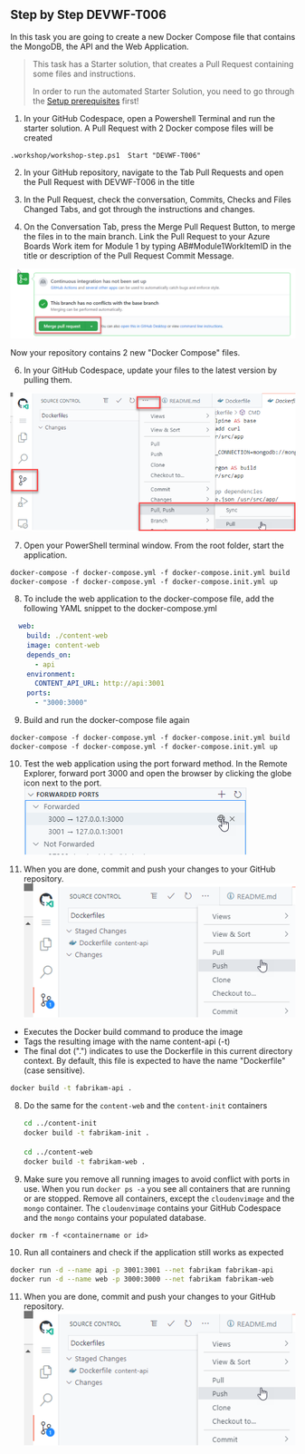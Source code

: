 ## Step by Step DEVWF-T006

In this task you are going to create a new Docker Compose file that contains the MongoDB, the API and the Web Application.

>This task has a Starter solution, that creates a Pull Request containing some files and instructions. 
>
> In order to run the automated Starter Solution, you need to go through the [Setup prerequisites](/Challenges/Prequisites/RunThroughSetup.md) first!

1. In your GitHub Codespace, open a Powershell Terminal and run the starter solution. A Pull Request with 2 Docker compose files will be created

```
.workshop/workshop-step.ps1  Start "DEVWF-T006"
```

2. In your GitHub repository, navigate to the Tab Pull Requests and open the Pull Request with DEVWF-T006 in the title

3. In the Pull Request, check the conversation, Commits, Checks and Files Changed Tabs, and got through the instructions and changes.

4. On the Conversation Tab, press the Merge Pull Request Button, to merge the files in to the main branch. Link the Pull Request to your Azure Boards Work item for Module 1 by typing AB#Module1WorkItemID in the title or description of the Pull Request Commit Message. 

![Shows the button for merging a Pull Request in GitHub](/Assets/mergePullRequest.png)

Now your repository contains 2 new "Docker Compose" files.

6. In your GitHub Codespace, update your files to the latest version by pulling them.

![](/Assets/2020-10-05-12-10-11.png)

7. Open your PowerShell terminal window. From the root folder, start the application.
```
docker-compose -f docker-compose.yml -f docker-compose.init.yml build
docker-compose -f docker-compose.yml -f docker-compose.init.yml up
```

8. To include the web application to the docker-compose file, add the following YAML snippet to the docker-compose.yml

```YAML
  web:
    build: ./content-web
    image: content-web
    depends_on:
      - api
    environment:
      CONTENT_API_URL: http://api:3001
    ports:
      - "3000:3000" 
```

9. Build and run the docker-compose file again 

```
docker-compose -f docker-compose.yml -f docker-compose.init.yml build
docker-compose -f docker-compose.yml -f docker-compose.init.yml up
```

10. Test the web application using the port forward method. In the Remote Explorer, forward port 3000 and open the browser by clicking the globe icon next to the port. 
![](/Assets/OpenBrowser.png)

11. When you are done, commit and push your changes to your GitHub repository.
![](/Assets/commitandpush.png)


   - Executes the Docker build command to produce the image
   - Tags the resulting image with the name content-api (-t)
   - The final dot (".") indicates to use the Dockerfile in this current directory context. By default, this file is expected to have the name "Dockerfile" (case sensitive).


   ```bash
   docker build -t fabrikam-api .
   ```

8. Do the same for the `content-web` and the `content-init` containers

   ```bash
   cd ../content-init
   docker build -t fabrikam-init .
  
   cd ../content-web
   docker build -t fabrikam-web .
   ```

9. Make sure you remove all running images to avoid conflict with ports in use. When you run `docker ps -a` you see all containers that are running or are stopped. Remove all containers, except the `cloudenvimage` and the `mongo` container. The `cloudenvimage` contains your GitHub Codespace and the `mongo` contains your populated database.

```
docker rm -f <containername or id>
```

10. Run all containers and check if the application still works as expected

```bash
docker run -d --name api -p 3001:3001 --net fabrikam fabrikam-api
docker run -d --name web -p 3000:3000 --net fabrikam fabrikam-web
```

11. When you are done, commit and push your changes to your GitHub repository.
![](/Assets/commitandpush.png)